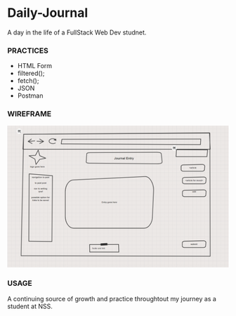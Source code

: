 # Daily-Journal
A day in the life of a FullStack Web Dev studnet.

### PRACTICES
* HTML Form
* filtered();
* fetch();
* JSON
* Postman

### WIREFRAME

![](./src/images/Capture.PNG)

### USAGE
A continuing source of growth and practice throughtout my journey as a student at NSS.
